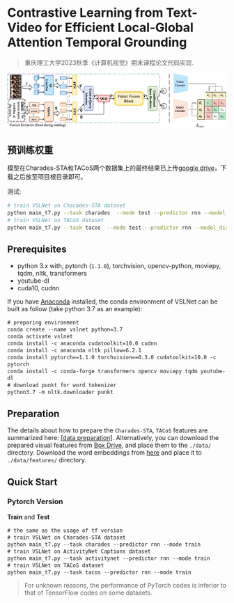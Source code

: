 # Contrastive Learning from Text-Video for Efficient Local-Global Attention Temporal Grounding
> 重庆理工大学2023秋季《计算机视觉》期末课程论文代码实现.

![overview](/figures/overview.jpg)

## 预训练权重

模型在Charades-STA和TACoS两个数据集上的最终结果已上传[google drive](https://drive.google.com/file/d/1MXAmPYmJi9J5cSatF7fAeUd5HnavU8W5/view?usp=sharing)，下载之后放至项目根目录即可。

测试:
```bash
# train VSLNet on Charades-STA dataset
python main_t7.py --task charades  --mode test --predictor rnn --model_dir pretrained_models
# train VSLNet on TACoS dataset
python main_t7.py --task tacos  --mode test --predictor rnn --model_dir pretrained_models
```

## Prerequisites
- python 3.x with, pytorch (`1.1.0`), torchvision, opencv-python, moviepy, tqdm, nltk, 
  transformers
- youtube-dl
- cuda10, cudnn

If you have [Anaconda](https://www.anaconda.com/distribution/) installed, the conda environment of VSLNet can be built 
as follow (take python 3.7 as an example):
```shell script
# preparing environment
conda create --name vslnet python=3.7
conda activate vslnet
conda install -c anaconda cudatoolkit=10.0 cudnn
conda install -c anaconda nltk pillow=6.2.1
conda install pytorch==1.1.0 torchvision==0.3.0 cudatoolkit=10.0 -c pytorch
conda install -c conda-forge transformers opencv moviepy tqdm youtube-dl
# download punkt for word tokenizer
python3.7 -m nltk.downloader punkt
```

## Preparation
The details about how to prepare the `Charades-STA`, `TACoS` features are summarized 
here: [[data preparation]](/prepare). Alternatively, you can download the prepared visual features from 
[Box Drive](https://app.box.com/s/h0sxa5klco6qve5ahnz50ly2nksmuedw), and place them to the `./data/` directory.
Download the word embeddings from [here](http://nlp.stanford.edu/data/glove.840B.300d.zip) and place it to 
`./data/features/` directory.


## Quick Start
### Pytorch Version
**Train** and **Test**
```shell script
# the same as the usage of tf version
# train VSLNet on Charades-STA dataset
python main_t7.py --task charades --predictor rnn --mode train
# train VSLNet on ActivityNet Captions dataset
python main_t7.py --task activitynet --predictor rnn --mode train
# train VSLNet on TACoS dataset
python main_t7.py --task tacos --predictor rnn --mode train
```
> For unknown reasons, the performance of PyTorch codes is inferior to that of TensorFlow codes on some datasets.
